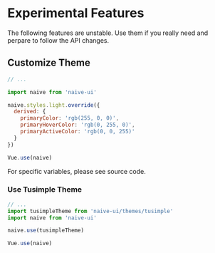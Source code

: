 <!--anchor:on-->
# Experimental Features
<n-alert type="warning" title="Caveats">
  The following features are <n-text strong>unstable</n-text>. Use them if you really need and perpare to follow the API changes.
</n-alert>

## Customize Theme

```js
// ...

import naive from 'naive-ui'

naive.styles.light.override({
  derived: {
    primaryColor: 'rgb(255, 0, 0)',
    primaryHoverColor: 'rgb(0, 255, 0)',
    primaryActiveColor: 'rgb(0, 0, 255)'
  }
})

Vue.use(naive)
```

For specific variables, please see source code.

### Use Tusimple Theme

```js
// ...
import tusimpleTheme from 'naive-ui/themes/tusimple'
import naive from 'naive-ui'

naive.use(tusimpleTheme)

Vue.use(naive)
```